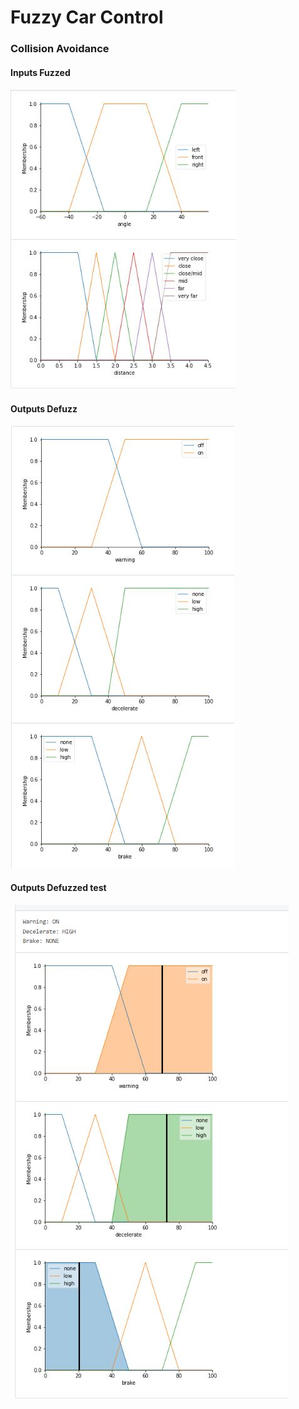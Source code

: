 # Fuzzy Car Control
### Collision Avoidance

#### Inputs Fuzzed
![input members](./assets/inputMembers.JPG)

#### Outputs Defuzz
![output defuzz](./assets/outputDefuzz.JPG)

#### Outputs Defuzzed test
![test output](./assets/testOutput.JPG)